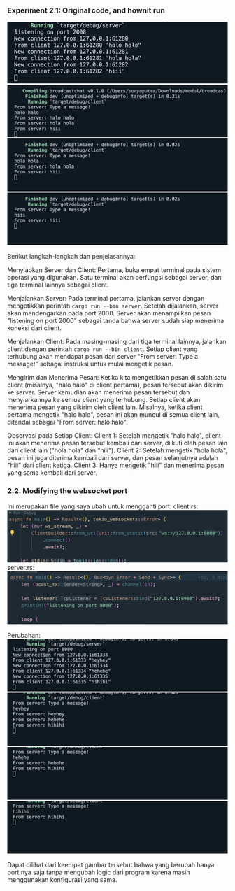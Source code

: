 ### Experiment 2.1: Original code, and hownit run
![alt text](image.png)
![alt text](image-1.png)
![alt text](image-2.png)
![alt text](image-3.png)

Berikut langkah-langkah dan penjelasannya:

Menyiapkan Server dan Client:
Pertama, buka empat terminal pada sistem operasi yang digunakan. Satu terminal akan berfungsi sebagai server, dan tiga terminal lainnya sebagai client.

Menjalankan Server:
Pada terminal pertama, jalankan server dengan mengetikkan perintah `cargo run --bin server`.
Setelah dijalankan, server akan mendengarkan pada port 2000. Server akan menampilkan pesan "listening on port 2000" sebagai tanda bahwa server sudah siap menerima koneksi dari client.

Menjalankan Client:
Pada masing-masing dari tiga terminal lainnya, jalankan client dengan perintah `cargo run --bin client`.
Setiap client yang terhubung akan mendapat pesan dari server "From server: Type a message!" sebagai instruksi untuk mulai mengetik pesan.

Mengirim dan Menerima Pesan:
Ketika kita mengetikkan pesan di salah satu client (misalnya, "halo halo" di client pertama), pesan tersebut akan dikirim ke server.
Server kemudian akan menerima pesan tersebut dan menyiarkannya ke semua client yang terhubung.
Setiap client akan menerima pesan yang dikirim oleh client lain. Misalnya, ketika client pertama mengetik "halo halo", pesan ini akan muncul di semua client lain, ditandai sebagai "From server: halo halo".

Observasi pada Setiap Client:
Client 1: Setelah mengetik "halo halo", client ini akan menerima pesan tersebut kembali dari server, diikuti oleh pesan lain dari client lain ("hola hola" dan "hiii").
Client 2: Setelah mengetik "hola hola", pesan ini juga diterima kembali dari server, dan pesan selanjutnya adalah "hiii" dari client ketiga.
Client 3: Hanya mengetik "hiii" dan menerima pesan yang sama kembali dari server.

### 2.2. Modifying the websocket port
Ini merupakan file yang saya ubah untuk mengganti port:
client.rs:
![alt text](image-8.png)
server.rs:
![alt text](image-9.png)

Perubahan:
![alt text](image-4.png)
![alt text](image-5.png)
![alt text](image-6.png)
![alt text](image-7.png)

Dapat dilihat dari keempat gambar tersebut bahwa yang berubah hanya port nya saja tanpa mengubah logic dari program karena masih menggunakan konfigurasi yang sama.